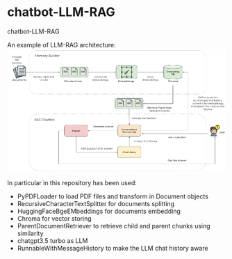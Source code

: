 # chatbot-LLM-RAG
chatbot-LLM-RAG

An example of LLM-RAG architecture:
![alt text](https://github.com/DLfrontiere/chatbot-LLM-RAG/blob/main/images/rag-chatbot-architecture-1.png?raw=true)

In particular in this repository has been used:
- PyPDFLoader to load PDF files and transform in Document objects
- RecursiveCharacterTextSplitter for documents splitting
- HuggingFaceBgeEMbeddings for documents embedding
- Chroma for vector storing
- ParentDocumentRetriever to retrieve child and parent chunks using similarity
- chatgpt3.5 turbo as LLM
- RunnableWithMessageHistory to make the LLM chat history aware
